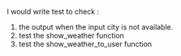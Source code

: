 I would write test to check :
1. the output when the input city is not available.
2. test the show_weather function
3.  test the show_weather_to_user function
